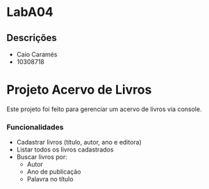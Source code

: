 # LabA04
## Descrições

- Caio Caramés
- 10308718

# Projeto Acervo de Livros

Este projeto foi feito para gerenciar um acervo de livros via console.

### Funcionalidades

- Cadastrar livros (título, autor, ano e editora)
- Listar todos os livros cadastrados
- Buscar livros por:
  - Autor
  - Ano de publicação
  - Palavra no título
